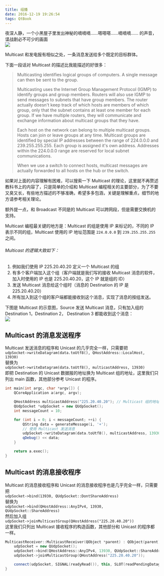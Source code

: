```yaml
---
title: 组播
date: 2016-12-19 19:26:54
tags: QtBook
---
```

夜深人静，一个小黑屋子里发出神秘的嘀嘀嘀……嗒嗒嗒……嘀嘀嘀…… 的声音，谍战剧必不可少的画面  
![](/img/qtbook/network/Network-UDP-Multicast-Movie-1.jpg)

Multicast 和发电报有相似之处，一条消息发送给多个既定的目标群体。

下面一段话对 Multicast 的描述比我能描述的好很多：
> Multicasting identifies logical groups of computers. A single message can then be sent to the group.
>
> Multicasting uses the Internet Group Management Protocol (IGMP) to identify groups and group members. Routers will also use IGMP to send messages to subnets that have group members. The router actually doesn't keep track of which hosts are members of which group, only that the subnet contains at least one member for each group. If we have multiple routers, they will communicate and exchange information about multicast groups that they have.
>
> Each host on the network can belong to multiple multicast groups. Hosts can join or leave groups at any time. Multicast groups are identified by special IP addresses between the range of 224.0.0.0 and 239.255.255.255. Each group is assigned it's own address. Addresses within the 224.0.0.0 range are reserved for local subnet communications.
>
> When we use a switch to connect hosts, multicast messages are actually forwarded to all hosts on the hub or the switch.

如果对上面的内容理解有困难，可以搜索一下 Multicast 的理论，这里就不再赘述教科书上的内容了，只是简单的介绍和 Multicast 编程相关的主要部分，为了不要又臭又长，有些地方描述的不够准确，希望多多包涵，关键是理解重点，细节的地方请参考相关理论。

额外提一点，和 Broadcast 不同是的 Multicast 可以跨网段，但是需要交换机的支持。

Multicast 编程最关键的地方是：Multicast 的组是使用 IP 来标记的，不同的 IP 表示不同的组，Multicast 使用的 IP 地址范围是 `224.0.0.0` 到 `239.255.255.255` 之间。

###### Multicast 的逻辑大致如下：
1. 例如我们使用 IP 225.20.40.20 定义一个 Multicast 的组
2. 有多个客户端加入这个组（客户端就是我们写的接收 Multicast 消息的软件，加入时使用的 IP 也是 225.20.40.20，这个 IP 就是组的 ID）
3. 发送 Multicast 消息给这个组时（消息的 Destination 的 IP 是 225.20.40.20）
4. 所有加入到这个组的客户端都能接收到这个消息，实现了消息的按组发送。

下图是 Multicast 的示意图，Source 发送 Multicast 消息，只有加入组的 Destination 1，Destination 2， Destination 3 都能收到这个消息：  
![](/img/qtbook/network/Network-UDP-Multicast.png)

## Multicast 的消息发送程序
Multicast 发送消息的程序和 Unicast 的几乎完全一样，只需要把  
`udpSocket->writeDatagram(data.toUtf8(), QHostAddress::LocalHost, 13930)`  
替换为  
`udpSocket->writeDatagram(data.toUtf8(), multicastAddress, 13930)`  
即把 Destination 的 Unicast 数据报的地址换为 Multicast 组的地址，这里我们只列出 main 函数，其他部分参考 Unicast 的程序。

```cpp
int main(int argc, char *argv[]) {
    QCoreApplication a(argc, argv);

    QHostAddress multicastAddress("225.20.40.20"); // Multicast 组的地址
    QUdpSocket *udpSocket = new QUdpSocket();
    int messageCount = 10;

    for (int i = 0; i < messageCount; ++i) {
        QString data = generateMessage(i, '+');
        // 使用 Multicast 发送消息
        udpSocket->writeDatagram(data.toUtf8(), multicastAddress, 13930);
        qDebug() << data;
    }

    return a.exec();
}
```

## Multicast 的消息接收程序
Multicast 的消息接收程序和 Unicast 的消息接收程序也是几乎完全一样，只需要把  
`udpSocket->bind(13930, QUdpSocket::DontShareAddress)`  
替换为  
`udpSocket->bind(QHostAddress::AnyIPv4, 13930, QUdpSocket::ShareAddress)`  
然后加入组  
`udpSocket->joinMulticastGroup(QHostAddress("225.20.40.20"))`  
这里我们只列出 Multicast 接收程序的构造函数，其他部分和 Unicast 的程序都一样。

```cpp
MulticastReceiver::MulticastReceiver(QObject *parent) : QObject(parent) {
    udpSocket = new QUdpSocket();
    udpSocket->bind(QHostAddress::AnyIPv4, 13930, QUdpSocket::ShareAddress);
    udpSocket->joinMulticastGroup(QHostAddress("225.20.40.20"));

    connect(udpSocket, SIGNAL(readyRead()), this, SLOT(readPendingDatagrams()));
}
```
